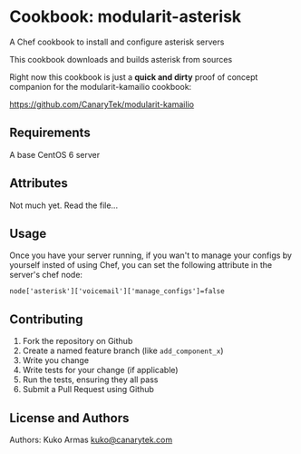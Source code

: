 Cookbook: modularit-asterisk
==========================

A Chef cookbook to install and configure asterisk servers

This cookbook downloads and builds asterisk from sources

Right now this cookbook is just a **quick and dirty** proof of concept companion for the modularit-kamailio cookbook:

https://github.com/CanaryTek/modularit-kamailio

Requirements
------------

A base CentOS 6 server

Attributes
----------

Not much yet. Read the file...

Usage
-----

Once you have your server running, if you wan't to manage your configs by yourself insted of using Chef, you can set the following attribute in the server's chef node:

    node['asterisk']['voicemail']['manage_configs']=false

Contributing
------------

  1. Fork the repository on Github
  2. Create a named feature branch (like `add_component_x`)
  3. Write you change
  4. Write tests for your change (if applicable)
  5. Run the tests, ensuring they all pass
  6. Submit a Pull Request using Github

License and Authors
-------------------
Authors: Kuko Armas <kuko@canarytek.com>
